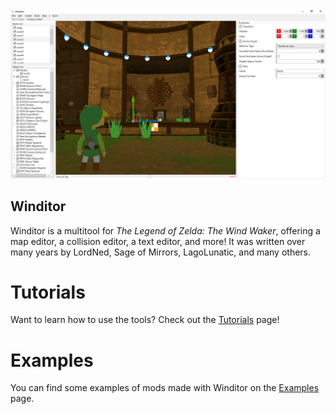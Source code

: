 <img src="./img/winditor.png">

## Winditor
Winditor is a multitool for *The Legend of Zelda: The Wind Waker*, offering a map editor, a collision editor, a text editor, and more! It was written over many years by LordNed, Sage of Mirrors, LagoLunatic, and many others.

# Tutorials
Want to learn how to use the tools? Check out the [Tutorials](tutorials/tutorials.md) page!

# Examples
You can find some examples of mods made with Winditor on the [Examples](examples/examples.md) page.
